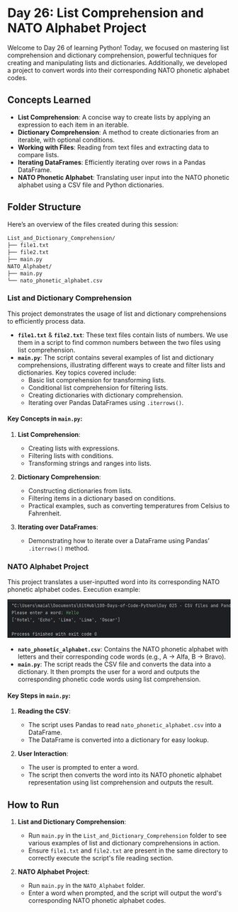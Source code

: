 # Day 26: List Comprehension and NATO Alphabet Project

Welcome to Day 26 of learning Python! Today, we focused on mastering list comprehension and dictionary comprehension, powerful techniques for creating and manipulating lists and dictionaries. Additionally, we developed a project to convert words into their corresponding NATO phonetic alphabet codes.

## Concepts Learned

- **List Comprehension**: A concise way to create lists by applying an expression to each item in an iterable.
- **Dictionary Comprehension**: A method to create dictionaries from an iterable, with optional conditions.
- **Working with Files**: Reading from text files and extracting data to compare lists.
- **Iterating DataFrames**: Efficiently iterating over rows in a Pandas DataFrame.
- **NATO Phonetic Alphabet**: Translating user input into the NATO phonetic alphabet using a CSV file and Python dictionaries.

## Folder Structure

Here’s an overview of the files created during this session:

```
List_and_Dictionary_Comprehension/
├── file1.txt
├── file2.txt
├── main.py
NATO_Alphabet/
├── main.py
└── nato_phonetic_alphabet.csv
```

### List and Dictionary Comprehension

This project demonstrates the usage of list and dictionary comprehensions to efficiently process data.

- **`file1.txt`** & **`file2.txt`**: These text files contain lists of numbers. We use them in a script to find common numbers between the two files using list comprehension.
- **`main.py`**: The script contains several examples of list and dictionary comprehensions, illustrating different ways to create and filter lists and dictionaries. Key topics covered include:
  - Basic list comprehension for transforming lists.
  - Conditional list comprehension for filtering lists.
  - Creating dictionaries with dictionary comprehension.
  - Iterating over Pandas DataFrames using `.iterrows()`.

#### Key Concepts in `main.py`:

1. **List Comprehension**:
    - Creating lists with expressions.
    - Filtering lists with conditions.
    - Transforming strings and ranges into lists.

2. **Dictionary Comprehension**:
    - Constructing dictionaries from lists.
    - Filtering items in a dictionary based on conditions.
    - Practical examples, such as converting temperatures from Celsius to Fahrenheit.

3. **Iterating over DataFrames**:
    - Demonstrating how to iterate over a DataFrame using Pandas’ `.iterrows()` method.

### NATO Alphabet Project

This project translates a user-inputted word into its corresponding NATO phonetic alphabet codes. Execution example:

![](Demo.png)

- **`nato_phonetic_alphabet.csv`**: Contains the NATO phonetic alphabet with letters and their corresponding code words (e.g., A -> Alfa, B -> Bravo).
- **`main.py`**: The script reads the CSV file and converts the data into a dictionary. It then prompts the user for a word and outputs the corresponding phonetic code words using list comprehension.

#### Key Steps in `main.py`:

1. **Reading the CSV**:
    - The script uses Pandas to read `nato_phonetic_alphabet.csv` into a DataFrame.
    - The DataFrame is converted into a dictionary for easy lookup.

2. **User Interaction**:
    - The user is prompted to enter a word.
    - The script then converts the word into its NATO phonetic alphabet representation using list comprehension and outputs the result.



## How to Run

1. **List and Dictionary Comprehension**:
   - Run `main.py` in the `List_and_Dictionary_Comprehension` folder to see various examples of list and dictionary comprehensions in action.
   - Ensure `file1.txt` and `file2.txt` are present in the same directory to correctly execute the script's file reading section.

2. **NATO Alphabet Project**:
   - Run `main.py` in the `NATO_Alphabet` folder.
   - Enter a word when prompted, and the script will output the word's corresponding NATO phonetic alphabet codes.
